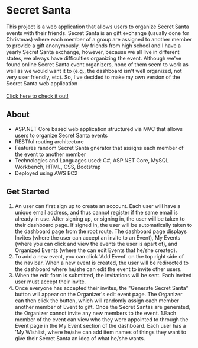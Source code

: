 # Secret Santa

This project is a web application that allows users to organize Secret Santa events with their friends. Secret Santa is an gift exchange (usually done for Christmas) where each member of a group are assigned to another member to provide a gift anonymously. My friends from high school and I have a yearly Secret Santa exchange, however, because we all live in different states, we always have difficulties organizing the event. Although we've found online Secret Santa event organizers, none of them seem to work as well as we would want it to (e.g., the dashboard isn't well organized, not very user friendly, etc). So, I've decided to make my own version of the Secret Santa web application
<br />
<br />
[Click here to check it out!](ec2-18-191-204-241.us-east-2.compute.amazonaws.com)
<br />
## About
* ASP.NET Core based web application structured via MVC that allows users to organize Secret Santa events
* RESTful routing architecture
* Features random Secret Santa gnerator that assigns each member of the event to another member
* Technologies and Languages used: C#, ASP.NET Core, MySQL Workbench, HTML, CSS, Bootstrap
* Deployed using AWS EC2
## Get Started
1. An user can first sign up to create an account. Each user will have a unique email address, and thus cannot register if the same email is already in use. After signing up, or signing in, the user will be taken to their dashboard page. If signed in, the user will be automatically taken to the dashboard page from the root route. The dashboard page displays Invites (where the user can accept an invite to an Event), My Events (where you can click and view the events the user is apart of), and Organized Events (where the can edit Events that he/she created).
1. To add a new event, you can click 'Add Event' on the top right side of the nav bar. When a new event is created, the user will be redirected to the dashboard where he/she can edit the event to invite other users.
1. When the edit form is submitted, the invitations will be sent. Each invited user must accept their invite.
1. Once everyone has accepted their invites, the "Generate Secret Santa" button will appear on the Organizer's edit event page. The Organizer can then click the button, which will randomly assign each member another member of Event to gift. Once the Secret Santas are generated, the Organizer cannot invite any new members to the event.
1.Each member of the event can view who they were appointed to through the Event page in the My Event section of the dashboard. Each user has a 'My Wishlist, where he/she can add item names of things they want to give their Secret Santa an idea of what he/she wants.
